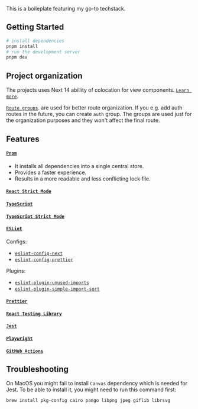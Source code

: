 This is a boileplate featuring my go-to techstack.

## Getting Started

```bash
# install dependencies
pnpm install
# run the development server
pnpm dev
```

## Project organization

The projects uses Next 14 abillity of colocation for view components. [`Learn more`](https://nextjs.org/docs/app/building-your-application/routing/colocation).

[`Route groups`](https://nextjs.org/docs/app/building-your-application/routing/colocation#route-groups). are used for better route organization. If you e.g. add auth routes in the future, you can create `auth` group. The groups are used just for the organization purposes and they won't affect the final route.

## Features

#### [`Pnpm`](https://pnpm.io/)

- It installs all dependencies into a single central store.
- Provides a faster experience.
- Results in a more readable and less conflicting lock file.

#### [`React Strict Mode`](https://www.typescriptlang.org/tsconfig#strict)

#### [`TypeScript`](https://www.typescriptlang.org/)

#### [`TypeScript Strict Mode`](https://www.typescriptlang.org/tsconfig#strict)

#### [`ESLint`](https://eslint.org/)

Configs:

- [`eslint-config-next`](https://nextjs.org/docs/app/building-your-application/configuring/eslint#eslint-config)
- [`eslint-config-prettier`](https://github.com/prettier/eslint-config-prettier)

Plugins:

- [`eslint-plugin-unused-imports`](https://github.com/sweepline/eslint-plugin-unused-imports)
- [`eslint-plugin-simple-import-sort`](https://github.com/lydell/eslint-plugin-simple-import-sort)

#### [`Prettier`](https://prettier.io/)

#### [`React Testing Library`](https://testing-library.com/docs/react-testing-library/intro/)

#### [`Jest`](https://jestjs.io/)

#### [`Playwright`](https://playwright.dev/)

#### [`GitHub Actions`](https://docs.github.com/en/actions)

## Troubleshooting

On MacOS you might fail to install `Canvas` dependency which is needed for Jest. To be able to install it, you might need to run this command first:

```
brew install pkg-config cairo pango libpng jpeg giflib librsvg
```
